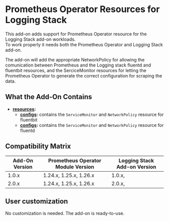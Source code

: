 # Prometheus Operator Resources for Logging Stack

This add-on adds support for Prometheus Operator resource for the Logging Stack add-on workloads.  
To work properly it needs both the Prometheus Operator and Logging Stack add-on.

The add-on will add the appropriate NetworkPolicy for allowing the comunication between Prometheus and the
Logging stack fluentd and fluentbit resources, and the SerciceMonitor resources for letting the Prometheus Operator
to generate the correct configuration for scraping the data.

## What the Add-On Contains

- **[resources](./resources):**
  - **[configs](./resources/fluentbit):** contains the `ServiceMonitor` and `NetworkPolicy` resource for fluentbit
  - **[configs](./resources/fluentd):** contains the `ServiceMonitor` and `NetworkPolicy` resource for fluentd

## Compatibility Matrix

| Add-On Version | Prometheus Operator Module Version | Logging Stack Add-on Version |
|----------------|------------------------------------|------------------------------|
| 1.0.x          | 1.24.x, 1.25.x, 1.26.x             | 1.0.x,                       |
| 2.0.x          | 1.24.x, 1.25.x, 1.26.x             | 2.0.x,                       |

## User customization

No customization is needed. The add-on is ready-to-use.
